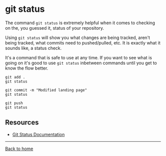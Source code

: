 # git status

The command `git status` is extremely helpful when it comes to checking on the, you guessed it, status of your repository.

Using `git status` will show you what changes are being tracked, aren't being tracked, what commits need to pushed/pulled, etc. It is exactly what it sounds like, a status check. 

It's a command that is safe to use at any time. If you want to see what is going on it's good to use `git status` inbetween commands until you get to know the flow better. 

```
git add . 
git status

git commit -m "Modified landing page"
git status

git push
git status
```
## Resources
- [Git Status Documentation](https://git-scm.com/docs/gt-status)
---
[Back to home](../README.md)